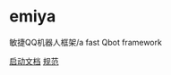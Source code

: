 # emiya
敏捷QQ机器人框架/a fast Qbot framework

[启动文档](../docs/启动文档.md)
[规范](https://github.com/Lixeer/emiya/blob/6b4cf2c60e155fd2e394866bf23331c6a383a089/docs/%E8%A7%84%E8%8C%83.md)
